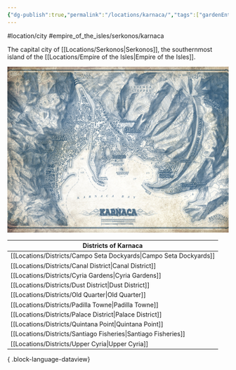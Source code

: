 ```yaml
---
{"dg-publish":true,"permalink":"/locations/karnaca/","tags":["gardenEntry"]}
---
```


#location/city #empire_of_the_isles/serkonos/karnaca

The capital city of [[Locations/Serkonos\|Serkonos]], the southernmost island of the [[Locations/Empire of the Isles\|Empire of the Isles]].

![Map_Karnaca_Topagraphic.jpg](/img/user/Blades%20of%20Karnaca/Maps/Karnaca/Map_Karnaca_Topagraphic.jpg)

| Districts of Karnaca                                                  |
| --------------------------------------------------------------------- |
| [[Locations/Districts/Campo Seta Dockyards\|Campo Seta Dockyards]] |
| [[Locations/Districts/Canal District\|Canal District]]             |
| [[Locations/Districts/Cyria Gardens\|Cyria Gardens]]               |
| [[Locations/Districts/Dust District\|Dust District]]               |
| [[Locations/Districts/Old Quarter\|Old Quarter]]                   |
| [[Locations/Districts/Padilla Towne\|Padilla Towne]]               |
| [[Locations/Districts/Palace District\|Palace District]]           |
| [[Locations/Districts/Quintana Point\|Quintana Point]]             |
| [[Locations/Districts/Santiago Fisheries\|Santiago Fisheries]]     |
| [[Locations/Districts/Upper Cyria\|Upper Cyria]]                   |

{ .block-language-dataview}
